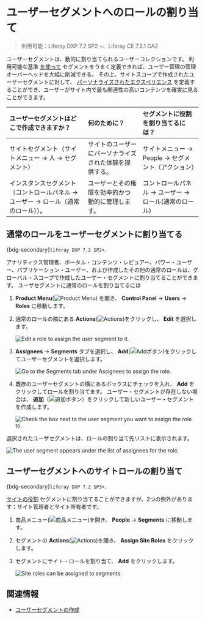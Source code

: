 # ユーザーセグメントへのロールの割り当て

> 利用可能：Liferay DXP 7.2 SP2 +、Liferay CE 7.3.1 GA2

ユーザーセグメントは、動的に割り当てられるユーザーコレクションです。 利用可能な基準 [を使って](../../site-building/personalizing-site-experience/segmentation/creating-and-managing-user-segments.md) セグメントをうまく定義できれば、ユーザー管理の管理オーバーヘッドを大幅に削減できる。 その上、サイトスコープで作成されたユーザーセグメントに対して、 [パーソナライズされたエクスペリエンス](../../site-building/personalizing-site-experience.md) を定義することができ、ユーザーがサイト内で最も関連性の高いコンテンツを確実に見ることができます。

| ユーザーセグメントはどこで作成できますか？                                            | 何のために？                      | セグメントに役割を割り当てるには？                                                     |
| :--------------------------------------------------------------- | :-------------------------- | :-------------------------------------------------------------------- |
| サイトセグメント（サイトメニュー &rarr; 人 &rarr; セグメント）                | サイトのユーザーにパーソナライズされた体験を提供する。 | サイトメニュー &rarr; People &rarr; セグメント（アクション）                   |
| インスタンスセグメント（コントロールパネル &rarr; ユーザー &rarr; ロール（通常のロール））。 | ユーザーとその権限を効率的かつ動的に管理します。    | コントロールパネル &rarr; ユーザー &rarr; ロール(通常のロール) |

## 通常のロールをユーザーセグメントに割り当てる

{bdg-secondary}`liferay DXP 7.2 SP2+`.

アナリティクス管理者、ポータル・コンテンツ・レビュアー、パワー・ユーザー、パブリケーション・ユーザー、および作成したその他の通常のロールは、グローバル・スコープで作成したユーザー・セグメントに割り当てることができます。 ユーザセグメントに通常のロールを割り当てるには

1. **Product Menu**(![Product Menu](../../images/icon-product-menu.png)) を開き、 **Control Panel** &rarr; **Users** &rarr; **Roles** に移動します。

1. 通常のロールの隣にある **Actions**(![Actions](../../images/icon-actions.png))をクリックし、 **Edit** を選択します。

   ![Edit a role to assign the user segment to it.](./assigning-roles-to-user-segments/images/01.png)

1. **Assignees** &rarr; **Segments** タブを選択し、 **Add**(![Addボタン](../../images/icon-add.png))をクリックしてユーザーセグメントを選択します。

   ![Go to the Segments tab under Assignees to assign the role.](./assigning-roles-to-user-segments/images/02.png)

1. 既存のユーザーセグメントの横にあるボックスにチェックを入れ、 **Add** をクリックしてロールを割り当てます。 ユーザー・セグメントが存在しない場合は、 **追加**（![追加ボタン](../../images/icon-add.png)）をクリックして新しいユーザー・セグメントを作成します。

   ![Check the box next to the user segment you want to assign the role to.](./assigning-roles-to-user-segments/images/03.png)

選択されたユーザセグメントは、ロールの割り当て先リストに表示されます。

![The user segment appears under the list of assignees for the role.](./assigning-roles-to-user-segments/images/04.png)

## ユーザーセグメントへのサイトロールの割り当て

{bdg-secondary}`liferay DXP 7.2 SP3+`.

[サイトの役割](./understanding-roles-and-permissions.md) セグメントに割り当てることができますが、2つの例外があります：サイト管理者とサイト所有者です。

1. 商品メニュー(![商品メニュー](../../images/icon-product-menu.png))を開き、 **People** &rarr; **Segments** に移動します。

1. セグメントの **Actions**(![Actions](../../images/icon-actions.png))を開き、 **Assign Site Roles** をクリックします。

1. セグメントにサイト・ロールを割り当て、 **Add** をクリックします。

   ![Site roles can be assigned to segments.](./assigning-roles-to-user-segments/images/05.png)

## 関連情報

* [ユーザーセグメントの作成](../../site-building/personalizing-site-experience/segmentation/creating-and-managing-user-segments.md)
